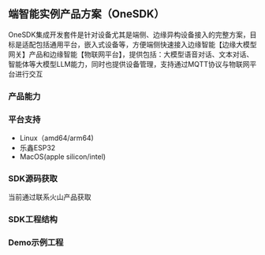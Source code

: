 ## 端智能实例产品方案（OneSDK）

OneSDK集成开发套件是针对设备尤其是端侧、边缘异构设备接入的完整方案，目标是适配包括通用平台，嵌入式设备等，方便端侧快速接入边缘智能【边缘大模型网关】产品和边缘智能【物联网平台】，提供包括：大模型语音对话、文本对话、智能体等大模型LLM能力，同时也提供设备管理，支持通过MQTT协议与物联网平台进行交互

### 产品能力


### 平台支持
- Linux（amd64/arm64)
- 乐鑫ESP32
- MacOS(apple silicon/intel)


### SDK源码获取
当前通过联系火山产品获取

### SDK工程结构



### Demo示例工程

